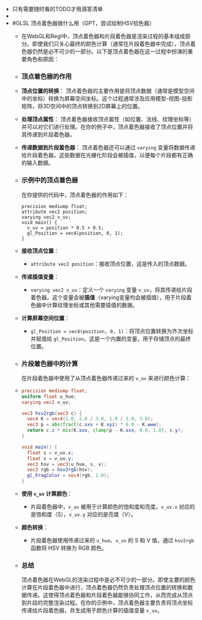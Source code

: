 - 只有需要随时看的TODO才用滴答清单
-
- #GLSL 顶点着色器做什么用（GPT，尝试绘制HSV拾色器）
	- 在WebGL和Regl中，顶点着色器和片段着色器是渲染过程的基本组成部分。即使我们只关心最终的颜色计算（通常在片段着色器中完成），顶点着色器仍然是必不可少的一部分。以下是顶点着色器在这一过程中扮演的重要角色和原因：
	- ### 顶点着色器的作用
	- **顶点位置的转换**：
	  顶点着色器的主要作用是将顶点数据（通常是模型空间中的坐标）转换为屏幕空间坐标。这个过程通常涉及应用模型-视图-投影矩阵，将3D空间中的顶点转换到2D屏幕上的位置。
	- **处理顶点属性**：
	  顶点着色器接收顶点属性（如位置、法线、纹理坐标等）并可以对它们进行处理。在你的例子中，顶点着色器接收了顶点位置并将其传递到片段着色器。
	- **传递数据到片段着色器**：
	  顶点着色器还可以通过 `varying` 变量将数据传递给片段着色器。这些数据在光栅化阶段会被插值，以便每个片段都有正确的输入数据。
	- ### 示例中的顶点着色器
	  
	  在你提供的代码中，顶点着色器的作用如下：
	  
	  ```
	  precision mediump float;
	  attribute vec2 position;
	  varying vec2 v_uv;
	  void main() {
	    v_uv = position * 0.5 + 0.5;
	    gl_Position = vec4(position, 0, 1);
	  }
	  ```
	- **接收顶点位置**：
		- `attribute vec2 position`：接收顶点位置，这是传入的顶点数据。
	- **传递插值变量**：
		- `varying vec2 v_uv`：定义一个 `varying` 变量 `v_uv`，将其传递给片段着色器。这个变量会被**插值**（varying变量均会被插值），用于片段着色器中计算纹理坐标或其他需要插值的数据。
	- **计算屏幕空间位置**：
		- `gl_Position = vec4(position, 0, 1)`：将顶点位置转换为齐次坐标并赋值给 `gl_Position`，这是一个内置的变量，用于存储顶点的最终位置。
	- ### 片段着色器中的计算
	  
	  在片段着色器中使用了从顶点着色器传递过来的 `v_uv` 来进行颜色计算：
	- ```glsl
	  precision mediump float;
	  uniform float u_hue;
	  varying vec2 v_uv;
	  
	  vec3 hsv2rgb(vec3 c) {
	    vec4 K = vec4(1.0, 2.0 / 3.0, 1.0 / 3.0, 3.0);
	    vec3 p = abs(fract(c.xxx + K.xyz) * 6.0 - K.www);
	    return c.z * mix(K.xxx, clamp(p - K.xxx, 0.0, 1.0), c.y);
	  }
	  
	  void main() {
	    float s = v_uv.x;
	    float v = v_uv.y;
	    vec3 hsv = vec3(u_hue, s, v);
	    vec3 rgb = hsv2rgb(hsv);
	    gl_FragColor = vec4(rgb, 1.0);
	  }
	  
	  ```
	- **使用 `v_uv` 计算颜色**：
		- 片段着色器中，`v_uv` 被用于计算颜色的饱和度和亮度。`v_uv.x` 对应的是饱和度（S），`v_uv.y` 对应的是亮度（V）。
	- **颜色转换**：
		- 片段着色器使用传递过来的 `u_hue`、`v_uv` 的 S 和 V 值，通过 `hsv2rgb` 函数将 HSV 转换为 RGB 颜色。
	- ### 总结
	  
	  顶点着色器在WebGL的渲染过程中是必不可少的一部分。即使主要的颜色计算在片段着色器中进行，顶点着色器仍然负责处理顶点位置的转换和数据传递。这使得顶点着色器和片段着色器能够协同工作，从而完成从顶点到片段的完整渲染过程。在你的示例中，顶点着色器主要负责将顶点坐标传递给片段着色器，并生成用于颜色计算的插值变量 `v_uv`。